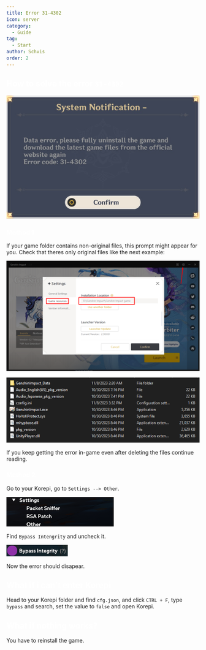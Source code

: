 ```yaml
---
title: Error 31-4302
icon: server
category:
  - Guide
tag:
  - Start
author: Schvis
order: 2
---
```


## <span style='color:white;'>How to solve the error `31-4302`</span>

![](/assets/images/docs/202312/31-4302.png)

### <span style='color:white;'>Method 1</span>

If your game folder contains non-original files, this prompt might appear for you. Check that theres only original files like the next example:

![](/assets/images/docs/202312/launcher.png)

![](/assets/images/docs/202312/folder1.png)

If you keep getting the error in-game even after deleting the files continue reading.

### <span style='color:white;'>Method 2</span>

Go to your Korepi, go to `Settings --> Other`.

![](/assets/images/docs/202312/settings1.png)

Find `Bypass Intengrity` and uncheck it.

![](/assets/images/docs/202312/settings2.png)

Now the error should disapear.

## <span style='color:white;'>What if i can't enter Korepi</span>

Head to your Korepi folder and find `cfg.json`, and click `CTRL + F`, type `bypass` and search, set the value to `false` and open Korepi.

## <span style='color:white;'>What if nothing works?</span>

You have to reinstall the game.

